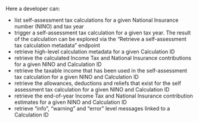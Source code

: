 Here a developer can:
- list self-assessment tax calculations for a given National Insurance number (NINO) and tax year
- trigger a self-assessment tax calculation for a given tax year. The result of the calculation can be explored via the “Retrieve a self-assessment tax calculation metadata” endpoint
- retrieve high-level calculation metadata for a given Calculation ID
- retrieve the calculated Income Tax and National Insurance contributions for a given NINO and Calculation ID
- retrieve the taxable income that has been used in the self-assessment tax calculation for a given NINO and Calculation ID
- retrieve the allowances, deductions and reliefs that exist for the self assessment tax calculation for a given NINO and Calculation ID
- retrieve the end-of-year Income Tax and National Insurance contribution estimates for a given NINO and Calculation ID
- retrieve “info”, “warning” and “error” level messages linked to a Calculation ID